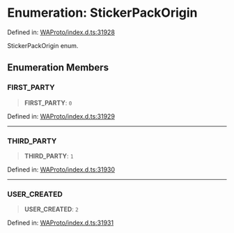 # Enumeration: StickerPackOrigin

Defined in: [WAProto/index.d.ts:31928](https://github.com/Fokusdotid/Baileys/blob/86ad0f8078178c8586062ad3364a59e068f4b3b2/WAProto/index.d.ts#L31928)

StickerPackOrigin enum.

## Enumeration Members

### FIRST\_PARTY

> **FIRST\_PARTY**: `0`

Defined in: [WAProto/index.d.ts:31929](https://github.com/Fokusdotid/Baileys/blob/86ad0f8078178c8586062ad3364a59e068f4b3b2/WAProto/index.d.ts#L31929)

***

### THIRD\_PARTY

> **THIRD\_PARTY**: `1`

Defined in: [WAProto/index.d.ts:31930](https://github.com/Fokusdotid/Baileys/blob/86ad0f8078178c8586062ad3364a59e068f4b3b2/WAProto/index.d.ts#L31930)

***

### USER\_CREATED

> **USER\_CREATED**: `2`

Defined in: [WAProto/index.d.ts:31931](https://github.com/Fokusdotid/Baileys/blob/86ad0f8078178c8586062ad3364a59e068f4b3b2/WAProto/index.d.ts#L31931)
